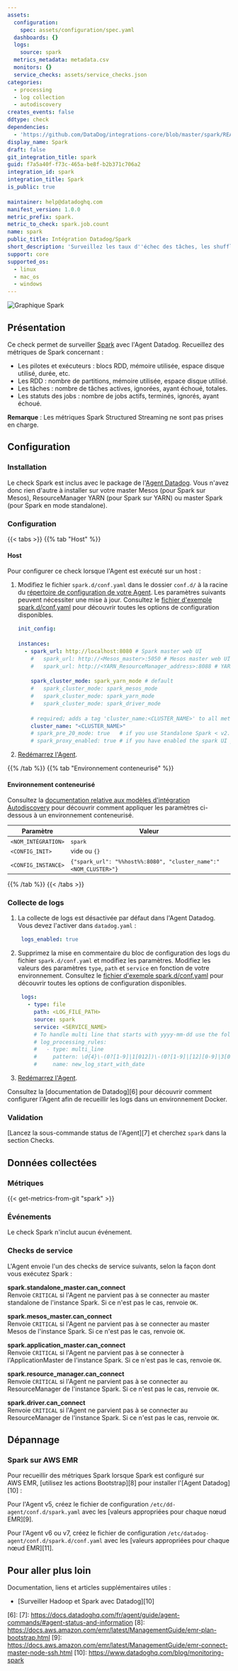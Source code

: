 ```yaml
---
assets:
  configuration:
    spec: assets/configuration/spec.yaml
  dashboards: {}
  logs:
    source: spark
  metrics_metadata: metadata.csv
  monitors: {}
  service_checks: assets/service_checks.json
categories:
  - processing
  - log collection
  - autodiscovery
creates_events: false
ddtype: check
dependencies:
  - 'https://github.com/DataDog/integrations-core/blob/master/spark/README.md'
display_name: Spark
draft: false
git_integration_title: spark
guid: f7a5a40f-f73c-465a-be8f-b2b371c706a2
integration_id: spark
integration_title: Spark
is_public: true

maintainer: help@datadoghq.com
manifest_version: 1.0.0
metric_prefix: spark.
metric_to_check: spark.job.count
name: spark
public_title: Intégration Datadog/Spark
short_description: 'Surveillez les taux d''échec des tâches, les shuffled bytes, et bien plus encore.'
support: core
supported_os:
  - linux
  - mac_os
  - windows
---
```

![Graphique Spark][1]

## Présentation

Ce check permet de surveiller [Spark][2] avec l'Agent Datadog. Recueillez des métriques de Spark concernant :

- Les pilotes et exécuteurs : blocs RDD, mémoire utilisée, espace disque utilisé, durée, etc.
- Les RDD : nombre de partitions, mémoire utilisée, espace disque utilisé.
- Les tâches : nombre de tâches actives, ignorées, ayant échoué, totales.
- Les statuts des jobs : nombre de jobs actifs, terminés, ignorés, ayant échoué.

**Remarque** : Les métriques Spark Structured Streaming ne sont pas prises en charge.

## Configuration

### Installation

Le check Spark est inclus avec le package de l'[Agent Datadog][3]. Vous n'avez donc rien d'autre à installer sur votre master Mesos (pour Spark sur Mesos), ResourceManager YARN (pour Spark sur YARN) ou master Spark (pour Spark en mode standalone).

### Configuration

{{< tabs >}}
{{% tab "Host" %}}

#### Host

Pour configurer ce check lorsque l'Agent est exécuté sur un host :

1. Modifiez le fichier `spark.d/conf.yaml` dans le dossier `conf.d/` à la racine du [répertoire de configuration de votre Agent][1]. Les paramètres suivants peuvent nécessiter une mise à jour. Consultez le [fichier d'exemple spark.d/conf.yaml][2] pour découvrir toutes les options de configuration disponibles.

   ```yaml
   init_config:

   instances:
     - spark_url: http://localhost:8080 # Spark master web UI
       #   spark_url: http://<Mesos_master>:5050 # Mesos master web UI
       #   spark_url: http://<YARN_ResourceManager_address>:8088 # YARN ResourceManager address

       spark_cluster_mode: spark_yarn_mode # default
       #   spark_cluster_mode: spark_mesos_mode
       #   spark_cluster_mode: spark_yarn_mode
       #   spark_cluster_mode: spark_driver_mode

       # required; adds a tag 'cluster_name:<CLUSTER_NAME>' to all metrics
       cluster_name: "<CLUSTER_NAME>"
       # spark_pre_20_mode: true   # if you use Standalone Spark < v2.0
       # spark_proxy_enabled: true # if you have enabled the spark UI proxy
   ```

2. [Redémarrez l'Agent][3].

[1]: https://docs.datadoghq.com/fr/agent/guide/agent-configuration-files/#agent-configuration-directory
[2]: https://github.com/DataDog/integrations-core/blob/master/spark/datadog_checks/spark/data/conf.yaml.example
[3]: https://docs.datadoghq.com/fr/agent/guide/agent-commands/#start-stop-and-restart-the-agent
{{% /tab %}}
{{% tab "Environnement conteneurisé" %}}

#### Environnement conteneurisé

Consultez la [documentation relative aux modèles d'intégration Autodiscovery][1] pour découvrir comment appliquer les paramètres ci-dessous à un environnement conteneurisé.

| Paramètre            | Valeur                                                             |
| -------------------- | ----------------------------------------------------------------- |
| `<NOM_INTÉGRATION>` | `spark`                                                           |
| `<CONFIG_INIT>`      | vide ou `{}`                                                     |
| `<CONFIG_INSTANCE>`  | `{"spark_url": "%%host%%:8080", "cluster_name":"<NOM_CLUSTER>"}` |

[1]: https://docs.datadoghq.com/fr/agent/kubernetes/integrations/
{{% /tab %}}
{{< /tabs >}}

### Collecte de logs

1. La collecte de logs est désactivée par défaut dans l'Agent Datadog. Vous devez l'activer dans `datadog.yaml` :

      ```yaml
       logs_enabled: true
     ```

2. Supprimez la mise en commentaire du bloc de configuration des logs du fichier `spark.d/conf.yaml` et modifiez les paramètres. Modifiez les valeurs des paramètres `type`, `path` et `service` en fonction de votre environnement. Consultez le [fichier d'exemple spark.d/conf.yaml][4] pour découvrir toutes les options de configuration disponibles.

      ```yaml
       logs:
         - type: file
           path: <LOG_FILE_PATH>
           source: spark
           service: <SERVICE_NAME>
           # To handle multi line that starts with yyyy-mm-dd use the following pattern
           # log_processing_rules:
           #   - type: multi_line
           #     pattern: \d{4}\-(0?[1-9]|1[012])\-(0?[1-9]|[12][0-9]|3[01])
           #     name: new_log_start_with_date
     ```

3. [Redémarrez l'Agent][5].

Consultez la [documentation de Datadog][6] pour découvrir comment configurer l'Agent afin de recueillir les logs dans un environnement Docker.

### Validation

[Lancez la sous-commande status de l'Agent][7] et cherchez `spark` dans la section Checks.

## Données collectées

### Métriques
{{< get-metrics-from-git "spark" >}}


### Événements

Le check Spark n'inclut aucun événement.

### Checks de service

L'Agent envoie l'un des checks de service suivants, selon la façon dont vous exécutez Spark :

**spark.standalone_master.can_connect**<br>
Renvoie `CRITICAL` si l'Agent ne parvient pas à se connecter au master standalone de l'instance Spark. Si ce n'est pas le cas, renvoie `OK`.

**spark.mesos_master.can_connect**<br>
Renvoie `CRITICAL` si l'Agent ne parvient pas à se connecter au master Mesos de l'instance Spark. Si ce n'est pas le cas, renvoie `OK`.

**spark.application_master.can_connect**<br>
Renvoie `CRITICAL` si l'Agent ne parvient pas à se connecter à l'ApplicationMaster de l'instance Spark. Si ce n'est pas le cas, renvoie `OK`.

**spark.resource_manager.can_connect**<br>
Renvoie `CRITICAL` si l'Agent ne parvient pas à se connecter au ResourceManager de l'instance Spark. Si ce n'est pas le cas, renvoie `OK`.

**spark.driver.can_connect**<br>
Renvoie `CRITICAL` si l'Agent ne parvient pas à se connecter au ResourceManager de l'instance Spark. Si ce n'est pas le cas, renvoie `OK`.

## Dépannage

### Spark sur AWS EMR

Pour recueillir des métriques Spark lorsque Spark est configuré sur AWS EMR, [utilisez les actions Bootstrap][8] pour installer l'[Agent Datadog][10] :

Pour l'Agent v5, créez le fichier de configuration `/etc/dd-agent/conf.d/spark.yaml` avec les [valeurs appropriées pour chaque nœud EMR][9].

Pour l'Agent v6 ou v7, créez le fichier de configuration `/etc/datadog-agent/conf.d/spark.d/conf.yaml` avec les [valeurs appropriées pour chaque nœud EMR][11].


## Pour aller plus loin

Documentation, liens et articles supplémentaires utiles :

- [Surveiller Hadoop et Spark avec Datadog][10]


[1]: https://raw.githubusercontent.com/DataDog/integrations-core/master/spark/images/sparkgraph.png
[2]: https://spark.apache.org/
[3]: https://app.datadoghq.com/account/settings#agent
[4]: https://github.com/DataDog/integrations-core/blob/master/spark/datadog_checks/spark/data/conf.yaml.example
[5]: https://docs.datadoghq.com/fr/agent/guide/agent-commands/#start-stop-and-restart-the-agent
[6]:
[7]: https://docs.datadoghq.com/fr/agent/guide/agent-commands/#agent-status-and-information
[8]: https://docs.aws.amazon.com/emr/latest/ManagementGuide/emr-plan-bootstrap.html
[9]: https://docs.aws.amazon.com/emr/latest/ManagementGuide/emr-connect-master-node-ssh.html
[10]: https://www.datadoghq.com/blog/monitoring-spark

